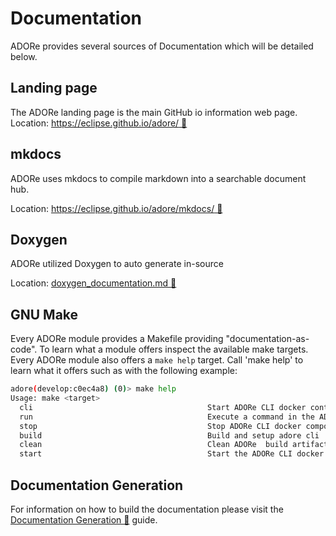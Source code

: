 # Documentation
ADORe provides several sources of Documentation which will be detailed below.

## Landing page
The ADORe landing page is the main GitHub io information web page.
Location: [https://eclipse.github.io/adore/ 🔗](https://eclipse.github.io/adore/)

## mkdocs
ADORe uses mkdocs to compile markdown into a searchable document hub.

Location: [https://eclipse.github.io/adore/mkdocs/ 🔗](../)

## Doxygen
ADORe utilized Doxygen to auto generate in-source 

Location: [doxygen_documentation.md 🔗](doxygen_documentation.md)

## GNU Make
Every ADORe module provides a Makefile providing "documentation-as-code". To
learn what a module offers inspect the available make targets. Every ADORe
module also offers a `make help` target. Call 'make help' to learn what it
offers such as with the following example:
```bash
adore(develop:c0ec4a8) (0)> make help
Usage: make <target>                                           
  cli                                       Start ADORe CLI docker context or attach to it if it is already running
  run                                       Execute a command in the ADORe CLI context `make run cmd="<command to execute>"`
  stop                                      Stop ADORe CLI docker compose context if it is running
  build                                     Build and setup adore cli
  clean                                     Clean ADORe  build artifacts
  start                                     Start the ADORe CLI docker compose context
```

## Documentation Generation
For information on how to build the documentation please visit the
[Documentation Generation 🔗](documentation_generation_system.md)
guide.
